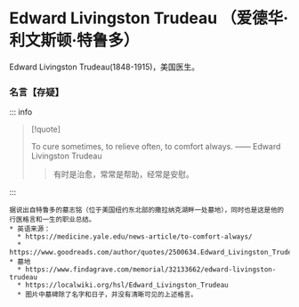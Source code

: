 # Edward Livingston Trudeau （爱德华·利文斯顿·特鲁多）

Edward Livingston Trudeau(1848-1915)，美国医生。

### 名言【存疑】

::: info

> [!quote]
>
> To cure sometimes, to relieve often, to comfort always. —— Edward Livingston Trudeau
>
> > 有时是治愈，常常是帮助，经常是安慰。

:::

```
据说出自特鲁多的墓志铭（位于美国纽约东北部的撒拉纳克湖畔一处墓地），同时也是这是他的行医格言和一生的职业总结。
* 英语来源：
  * https://medicine.yale.edu/news-article/to-comfort-always/
  * https://www.goodreads.com/author/quotes/2500634.Edward_Livingston_Trudeau
* 墓地
  * https://www.findagrave.com/memorial/32133662/edward-livingston-trudeau
  * https://localwiki.org/hsl/Edward_Livingston_Trudeau
  * 图片中墓碑除了名字和日子，并没有清晰可见的上述格言。
```
